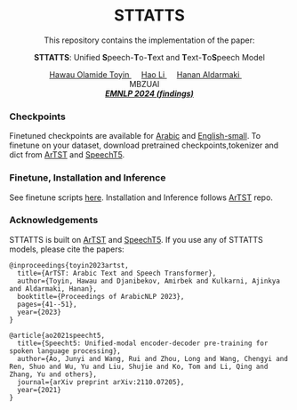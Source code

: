 <div align="center">

<h1> STTATTS </h1>
This repository contains the implementation of the paper:

**STTATTS**: Unified **S**peech-**T**o-**T**ext and **T**ext-**T**o**S**peech Model

<div>
    <a href='https://www.linkedin.com/in/toyinhawau/' >Hawau Olamide Toyin </a>&emsp;
    <a href='' target='_blank'>Hao Li </a>&emsp;
    <a href='https://linkedin.com/in/hanan-aldarmaki/' target='_blank'>Hanan Aldarmaki </a>&emsp;
</div>
<!-- <br> -->
<div>
     MBZUAI &emsp;
</div>
<!-- <br> -->
<i><strong><a href='' target='_blank'>EMNLP 2024 (findings)</a></strong></i>
<br>
</div>


### Checkpoints

Finetuned checkpoints are available for [Arabic](https://huggingface.co/MBZUAI/STTATTS/blob/main/checkpoint_ar_wo_d.pt) and [English-small](https://huggingface.co/MBZUAI/STTATTS/blob/main/checkpoint_en_small.pt). To finetune on your dataset, download pretrained checkpoints,tokenizer and dict from [ArTST](https://github.com/mbzuai-nlp/ArTST/) and [SpeechT5](https://github.com/microsoft/SpeechT5/tree/main/SpeechT5).


### Finetune, Installation and Inference

See finetune scripts [here](./scripts/). Installation and Inference follows [ArTST](https://github.com/mbzuai-nlp/ArTST/) repo.


### Acknowledgements

STTATTS is built on [ArTST](https://aclanthology.org/2023.arabicnlp-1.5/) and [SpeechT5](https://arxiv.org/abs/2110.07205). If you use any of STTATTS models, please cite the papers:

```
@inproceedings{toyin2023artst,
  title={ArTST: Arabic Text and Speech Transformer},
  author={Toyin, Hawau and Djanibekov, Amirbek and Kulkarni, Ajinkya and Aldarmaki, Hanan},
  booktitle={Proceedings of ArabicNLP 2023},
  pages={41--51},
  year={2023}
}

@article{ao2021speecht5,
  title={Speecht5: Unified-modal encoder-decoder pre-training for spoken language processing},
  author={Ao, Junyi and Wang, Rui and Zhou, Long and Wang, Chengyi and Ren, Shuo and Wu, Yu and Liu, Shujie and Ko, Tom and Li, Qing and Zhang, Yu and others},
  journal={arXiv preprint arXiv:2110.07205},
  year={2021}
}
```


